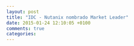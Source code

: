 ```yaml
---
layout: post
title: "IDC - Nutanix nombrado Market Leader"
date: 2015-01-24 12:10:05 +0100
comments: true
categories: 
---
```

